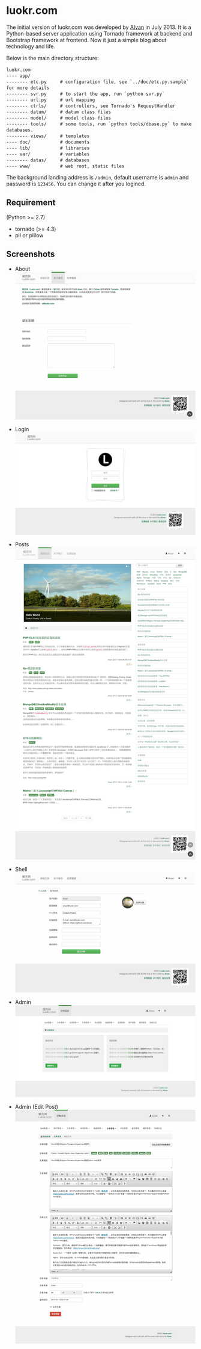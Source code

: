 luokr.com
=========

The initial version of luokr.com was developed by [Alvan](http://luokr.com/@Alvan) in July 2013. It is a Python-based server application using Tornado framework at backend and Bootstrap framework at frontend.
Now it just a simple blog about technology and life.


Below is the main directory structure:

    luokr.com
    ---- app/
    -------- etc.py     # configuration file, see `../doc/etc.py.sample` for more details
    -------- svr.py     # to start the app, run `python svr.py`
    -------- url.py     # url mapping
    -------- ctrls/     # controllers, see Tornado's RequestHandler
    -------- datum/     # datum class files
    -------- model/     # model class files
    -------- tools/     # some tools, run `python tools/dbase.py` to make databases.
    -------- views/     # templates
    ---- doc/           # documents
    ---- lib/           # libraries
    ---- var/           # variables
    -------- datas/     # databases
    ---- www/           # web root, static files



The background landing address is `/admin`, default username is `admin` and password is `123456`.
You can change it after you logined.

Requirement
------------

(Python >= 2.7)

* tornado (>= 4.3)
* pil or pillow


Screenshots
-----------
* About
![luokr.com.about](www/assets/img/20150928/www.luokr.com.about.jpg)

* Login
![luokr.com.login](www/assets/img/20150101/www.luokr.com.login.png)

* Posts
![luokr.com.posts](www/assets/img/20180301/www.luokr.com.posts.png)

* Shell
![luokr.com.shell](www/assets/img/20150928/www.luokr.com.shell.jpg)

* Admin
![luokr.com.admin](www/assets/img/20141231/www.luokr.com.admin.png)

* Admin (Edit Post)
![luokr.com.admin.post.update](www/assets/img/20150928/www.luokr.com.admin.post.update.jpg)

